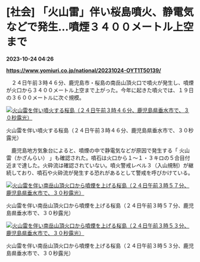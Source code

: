 # [社会] 「火山雷」伴い桜島噴火、静電気などで発生…噴煙３４００メートル上空まで

**2023-10-24 04:26**

**https://www.yomiuri.co.jp/national/20231024-OYT1T50139/**

　２４日午前３時４６分、鹿児島市・桜島の南岳山頂火口で噴火が発生し、噴煙が火口から３４００メートル上空まで上がった。今年に起きた噴火では、１９日の３６００メートルに次ぐ規模。

[![火山雷を伴い噴火する桜島（２４日午前３時４６分、鹿児島県垂水市で、３０秒露光）](https://www.yomiuri.co.jp/media/2023/10/20231024-OYT1I50093-1.jpg)](https://www.yomiuri.co.jp/pluralphoto/20231024-OYT1I50093/)

火山雷を伴い噴火する桜島（２４日午前３時４６分、鹿児島県垂水市で、３０秒露光）

　鹿児島地方気象台によると、噴煙の中で静電気などが原因で発生する「 火山雷（かざんらい） 」も確認された。噴石は火口から１～１・３キロの５合目付近まで達した。火砕流は確認されていない。噴火警戒レベル３（入山規制）が継続しており、噴石や火砕流が発生する恐れがあるとして警戒を呼びかけている。

[![火山雷を伴い南岳山頂火口から噴煙を上げる桜島（２４日午前３時５７分、鹿児島県垂水市で、３０秒露光）](https://www.yomiuri.co.jp/media/2023/10/20231024-OYT1I50088-1.jpg)](https://www.yomiuri.co.jp/pluralphoto/20231024-OYT1I50088/)

火山雷を伴い南岳山頂火口から噴煙を上げる桜島（２４日午前３時５７分、鹿児島県垂水市で、３０秒露光）

[![火山雷を伴い南岳山頂火口から噴煙を上げる桜島（２４日午前３時５３分、鹿児島県垂水市で、３０秒露光）](https://www.yomiuri.co.jp/media/2023/10/20231024-OYT1I50089-1.jpg)](https://www.yomiuri.co.jp/pluralphoto/20231024-OYT1I50089/)

火山雷を伴い南岳山頂火口から噴煙を上げる桜島（２４日午前３時５３分、鹿児島県垂水市で、３０秒露光）